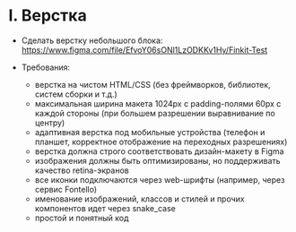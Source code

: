 # I. Верстка

- Сделать верстку небольшого блока: https://www.figma.com/file/EfvoY06sONl1LzODKKv1Hy/Finkit-Test

- Требования:
  - верстка на чистом HTML/CSS (без фреймворков, библиотек, систем сборки и т.д.)
  - максимальная ширина макета 1024px с padding-полями 60px с каждой стороны (при большем разрешении выравнивание по центру)
  - адаптивная верстка под мобильные устройства (телефон и планшет, корректное отображение на переходных разрешениях)
  - верстка должна строго соответствовать дизайн-макету в Figma
  - изображения должны быть оптимизированы, но поддерживать качество retina-экранов
  - все иконки подключаются через web-шрифты (например, через сервис Fontello)
  - именование изображений, классов и стилей и прочих компонентов идет через snake_case
  - простой и понятный код